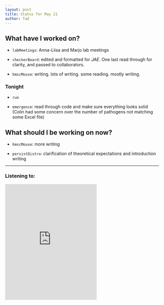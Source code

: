 ```yaml
---
layout: post 
title: Status for May 21 
author: Tad
---
```


## What have I worked on?

* `labMeetings`: Anna-Liisa and Marjo lab meetings

* `checkerBoard`: edited and formatted for _JAE_. One last read through for clarity, and passed to collaborators.

* `hmscMouse`: writing. lots of writing. some reading. mostly writing.






### Tonight

* `run`

* `emergence`: read through code and make sure everything looks solid (Colin had some concern over the number of pathogens not matching some Excel file) 







## What should I be working on now?

* `hmscMouse`: more writing

* `persistDistro`: clarification of theoretical expectations and introduction writing





--- 

### Listening to:

<iframe src='https://embed.spotify.com/?uri=spotify%3Atrack%3A3HdcqQpq7zb5GbEKBDY34p' width='300' height='380' frameborder='0' allowtransparency='true'></iframe>

<i class='fa fa-code' style='color:pink'></i>
